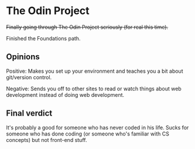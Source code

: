 # The Odin Project

~~Finally going through The Odin Project seriously (for real this time).~~

Finished the Foundations path.

## Opinions

Positive: Makes you set up your environment and teaches you a bit about git/version control.

Negative: Sends you off to other sites to read or watch things about web development instead of doing web development.

## Final verdict

It's probably a good for someone who has never coded in his life. Sucks for someone who has done coding (or someone who's familiar with CS concepts) but not front-end stuff.

